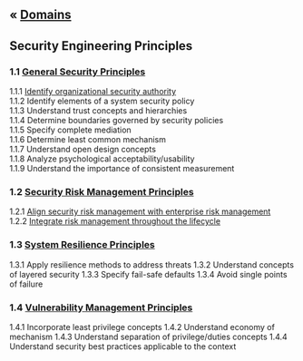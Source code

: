 &laquo; [Domains](../index.md)
---
## Security Engineering Principles

### 1.1 [General Security Principles](task-1.1.md)
1.1.1  [Identify organizational security authority](task-1.1.md#111)  
1.1.2  Identify elements of a system security policy  
1.1.3 Understand trust concepts and hierarchies  
1.1.4 Determine boundaries governed by security policies  
1.1.5 Specify complete mediation  
1.1.6 Determine least common mechanism  
1.1.7 Understand open design concepts  
1.1.8 Analyze psychological acceptability/usability  
1.1.9 Understand the importance of consistent measurement  

### 1.2 [Security Risk Management Principles](task-1.2.md)
1.2.1  [Align security risk management with enterprise risk management](task-1.2.md#121)  
1.2.2  [Integrate risk management throughout the lifecycle](task-1.2.md#\[^\"122\"\])

### 1.3 [System Resilience Principles](task-1.3.md)
1.3.1  Apply resilience methods to address threats
1.3.2  Understand concepts of layered security
1.3.3  Specify fail-safe defaults
1.3.4  Avoid single points of failure

### 1.4 [Vulnerability Management Principles](task-1.4.md)
1.4.1  Incorporate least privilege concepts
1.4.2  Understand economy of mechanism
1.4.3  Understand separation of privilege/duties concepts
1.4.4  Understand security best practices applicable to the context
<!--stackedit_data:
eyJoaXN0b3J5IjpbMjMzNTY5MjAsLTE4MTY1MTgyMjQsMTU2Mj
gzMzA0OSwtMTY3MjAxODEwOCwxMTc4MDA0NzU0LC0xODE2NTE4
MjI0LC05Njg5MDI0ODIsMTUyNzQ0NTM5MywxNTI3NDQ1MzkzLD
E3NjI0NDkxMTFdfQ==
-->